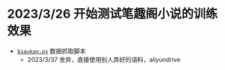 # 2023/3/26 开始测试笔趣阁小说的训练效果

-  [`biqukan.py`](./biqukan.py) 数据抓取脚本
   - 2023/3/37 舍弃，直接使用别人弄好的语料，aliyundrive




